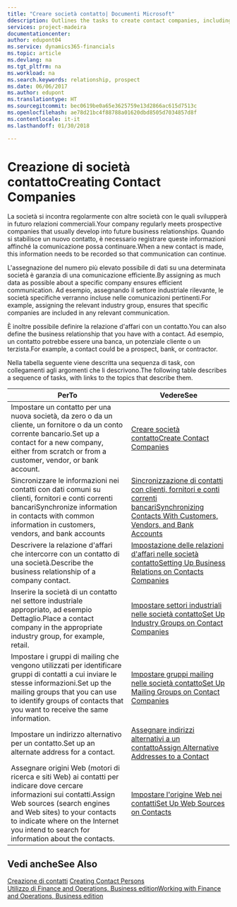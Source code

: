 ```yaml
---
title: "Creare società contatto| Documenti Microsoft"
ddescription: Outlines the tasks to create contact companies, including assigning relevant data about prospects and defining the business relationships you have with companies.
services: project-madeira
documentationcenter: 
author: edupont04
ms.service: dynamics365-financials
ms.topic: article
ms.devlang: na
ms.tgt_pltfrm: na
ms.workload: na
ms.search.keywords: relationship, prospect
ms.date: 06/06/2017
ms.author: edupont
ms.translationtype: HT
ms.sourcegitcommit: bec0619be0a65e3625759e13d2866ac615d7513c
ms.openlocfilehash: ae78d21bc4f88788a01620dbd8505d7034857d8f
ms.contentlocale: it-it
ms.lasthandoff: 01/30/2018

---
```

# <a name="creating-contact-companies"></a><span data-ttu-id="7f3fb-102">Creazione di società contatto</span><span class="sxs-lookup"><span data-stu-id="7f3fb-102">Creating Contact Companies</span></span>
<span data-ttu-id="7f3fb-103">La società si incontra regolarmente con altre società con le quali svilupperà in futuro relazioni commerciali.</span><span class="sxs-lookup"><span data-stu-id="7f3fb-103">Your company regularly meets prospective companies that usually develop into future business relationships.</span></span> <span data-ttu-id="7f3fb-104">Quando si stabilisce un nuovo contatto, è necessario registrare queste informazioni affinché la comunicazione possa continuare.</span><span class="sxs-lookup"><span data-stu-id="7f3fb-104">When a new contact is made, this information needs to be recorded so that communication can continue.</span></span>

<span data-ttu-id="7f3fb-105">L'assegnazione del numero più elevato possibile di dati su una determinata società è garanzia di una comunicazione efficiente.</span><span class="sxs-lookup"><span data-stu-id="7f3fb-105">By assigning as much data as possible about a specific company ensures efficient communication.</span></span> <span data-ttu-id="7f3fb-106">Ad esempio, assegnando il settore industriale rilevante, le società specifiche verranno incluse nelle comunicazioni pertinenti.</span><span class="sxs-lookup"><span data-stu-id="7f3fb-106">For example, assigning the relevant industry group, ensures that specific companies are included in any relevant communication.</span></span>

<span data-ttu-id="7f3fb-107">È inoltre possibile definire la relazione d'affari con un contatto.</span><span class="sxs-lookup"><span data-stu-id="7f3fb-107">You can also define the business relationship that you have with a contact.</span></span> <span data-ttu-id="7f3fb-108">Ad esempio, un contatto potrebbe essere una banca, un potenziale cliente o un terzista.</span><span class="sxs-lookup"><span data-stu-id="7f3fb-108">For example, a contact could be a prospect, bank, or contractor.</span></span>

<span data-ttu-id="7f3fb-109">Nella tabella seguente viene descritta una sequenza di task, con collegamenti agli argomenti che li descrivono.</span><span class="sxs-lookup"><span data-stu-id="7f3fb-109">The following table describes a sequence of tasks, with links to the topics that describe them.</span></span>

| <span data-ttu-id="7f3fb-110">Per</span><span class="sxs-lookup"><span data-stu-id="7f3fb-110">To</span></span> | <span data-ttu-id="7f3fb-111">Vedere</span><span class="sxs-lookup"><span data-stu-id="7f3fb-111">See</span></span> |
| --- | --- |
| <span data-ttu-id="7f3fb-112">Impostare un contatto per una nuova società, da zero o da un cliente, un fornitore o da un conto corrente bancario.</span><span class="sxs-lookup"><span data-stu-id="7f3fb-112">Set up a contact for a new company, either from scratch or from a customer, vendor, or bank account.</span></span> |[<span data-ttu-id="7f3fb-113">Creare società contatto</span><span class="sxs-lookup"><span data-stu-id="7f3fb-113">Create Contact Companies</span></span>](marketing-how-create-contact-companies.md) |
| <span data-ttu-id="7f3fb-114">Sincronizzare le informazioni nei contatti con dati comuni su clienti, fornitori e conti correnti bancari</span><span class="sxs-lookup"><span data-stu-id="7f3fb-114">Synchronize information in contacts with common information in customers, vendors, and bank accounts</span></span> |[<span data-ttu-id="7f3fb-115">Sincronizzazione di contatti con clienti, fornitori e conti correnti bancari</span><span class="sxs-lookup"><span data-stu-id="7f3fb-115">Synchronizing Contacts With Customers, Vendors, and Bank Accounts</span></span>](marketing-synchronize-contacts-customers-vendors-bank-accounts.md) |
| <span data-ttu-id="7f3fb-116">Descrivere la relazione d'affari che intercorre con un contatto di una società.</span><span class="sxs-lookup"><span data-stu-id="7f3fb-116">Describe the business relationship of a company contact.</span></span> |[<span data-ttu-id="7f3fb-117">Impostazione delle relazioni d'affari nelle società contatto</span><span class="sxs-lookup"><span data-stu-id="7f3fb-117">Setting Up Business Relations on Contacts Companies</span></span>](marketing-business-relations.md) |
| <span data-ttu-id="7f3fb-118">Inserire la società di un contatto nel settore industriale appropriato, ad esempio Dettaglio.</span><span class="sxs-lookup"><span data-stu-id="7f3fb-118">Place a contact company in the appropriate industry group, for example, retail.</span></span> |[<span data-ttu-id="7f3fb-119">Impostare settori industriali nelle società contatto</span><span class="sxs-lookup"><span data-stu-id="7f3fb-119">Set Up Industry Groups on Contact Companies</span></span>](marketing-industry-groups.md) |
| <span data-ttu-id="7f3fb-120">Impostare i gruppi di mailing che vengono utilizzati per identificare gruppi di contatti a cui inviare le stesse informazioni.</span><span class="sxs-lookup"><span data-stu-id="7f3fb-120">Set up the mailing groups that you can use to identify groups of contacts that you want to receive the same information.</span></span> |[<span data-ttu-id="7f3fb-121">Impostare gruppi mailing nelle società contatto</span><span class="sxs-lookup"><span data-stu-id="7f3fb-121">Set Up Mailing Groups on Contact Companies</span></span>](marketing-mailing-groups.md) |
| <span data-ttu-id="7f3fb-122">Impostare un indirizzo alternativo per un contatto.</span><span class="sxs-lookup"><span data-stu-id="7f3fb-122">Set up an alternate address for a contact.</span></span> |[<span data-ttu-id="7f3fb-123">Assegnare indirizzi alternativi a un contatto</span><span class="sxs-lookup"><span data-stu-id="7f3fb-123">Assign Alternative Addresses to a Contact</span></span>](marketing-how-assign-alternate-address.md) |
| <span data-ttu-id="7f3fb-124">Assegnare origini Web (motori di ricerca e siti Web) ai contatti per indicare dove cercare informazioni sui contatti.</span><span class="sxs-lookup"><span data-stu-id="7f3fb-124">Assign Web sources (search engines and Web sites) to your contacts to indicate where on the Internet you intend to search for information about the contacts.</span></span> |[<span data-ttu-id="7f3fb-125">Impostare l'origine Web nei contatti</span><span class="sxs-lookup"><span data-stu-id="7f3fb-125">Set Up Web Sources on Contacts</span></span>](marketing-web-sources.md) |

## <a name="see-also"></a><span data-ttu-id="7f3fb-126">Vedi anche</span><span class="sxs-lookup"><span data-stu-id="7f3fb-126">See Also</span></span>
<span data-ttu-id="7f3fb-127">[Creazione di contatti](marketing-create-contact-persons.md) </span><span class="sxs-lookup"><span data-stu-id="7f3fb-127">[Creating Contact Persons](marketing-create-contact-persons.md) </span></span>  
[<span data-ttu-id="7f3fb-128">Utilizzo di Finance and Operations, Business edition</span><span class="sxs-lookup"><span data-stu-id="7f3fb-128">Working with Finance and Operations, Business edition</span></span>](ui-work-product.md)

